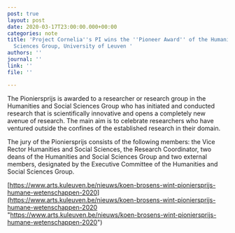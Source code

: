 ```yaml
---
post: true
layout: post
date: 2020-03-17T23:00:00.000+00:00
categories: note
title: 'Project Cornelia''s PI wins the ''Pioneer Award'' of the Humanities & Social
  Sciences Group, University of Leuven '
authors: ''
journal: ''
link: ''
file: ''

---
```

The Pioniersprijs is awarded to a researcher or research group in the Humanities and Social Sciences Group who has initiated and conducted research that is scientifically innovative and opens a completely new avenue of research. The main aim is to celebrate researchers who have ventured outside the confines of the established research in their domain.

The jury of the Pioniersprijs consists of the following members: the Vice Rector Humanities and Social Sciences, the Research Coordinator, two deans of the Humanities and Social Sciences Group and two external members, designated by the Executive Committee of the Humanities and Social Sciences Group.

[https://www.arts.kuleuven.be/nieuws/koen-brosens-wint-pioniersprijs-humane-wetenschappen-2020](https://www.arts.kuleuven.be/nieuws/koen-brosens-wint-pioniersprijs-humane-wetenschappen-2020 "https://www.arts.kuleuven.be/nieuws/koen-brosens-wint-pioniersprijs-humane-wetenschappen-2020")